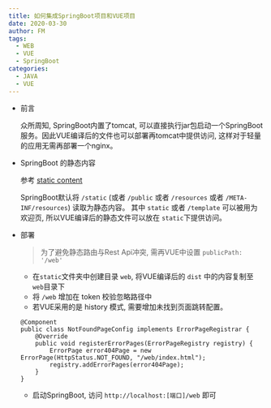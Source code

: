 ```yaml
---
title: 如何集成SpringBoot项目和VUE项目
date: 2020-03-30
author: FM
tags: 
  - WEB 
  - VUE 
  - SpringBoot
categories: 
  - JAVA
  - VUE
---
```


* 前言

  众所周知, SpringBoot内置了tomcat, 可以直接执行jar包启动一个SpringBoot服务。因此VUE编译后的文件也可以部署再tomcat中提供访问, 这样对于轻量的应用无需再部署一个nginx。
  
* SpringBoot 的静态内容
  
  参考 [static content](https://docs.spring.io/spring-boot/docs/2.2.6.RELEASE/reference/htmlsingle/#boot-features-spring-mvc-static-content)
  
  SpringBoot默认将 `/static` (或者 `/public` 或者 `/resources` 或者 `/META-INF/resources`) 读取为静态内容。
  其中 `static` 或者 `/template` 可以被用为欢迎页, 所以VUE编译后的静态文件可以放在 `static`下提供访问。
  
* 部署

  > 为了避免静态路由与Rest Api冲突, 需再VUE中设置 `publicPath: '/web'`
  * 在`static`文件夹中创建目录 `web`, 将VUE编译后的 `dist` 中的内容复制至 `web`目录下
  * 将 `/web` 增加在 token 校验忽略路径中
  * 若VUE采用的是 history 模式, 需要增加未找到页面跳转配置。
  ```
  @Component
  public class NotFoundPageConfig implements ErrorPageRegistrar {
      @Override
      public void registerErrorPages(ErrorPageRegistry registry) {
          ErrorPage error404Page = new ErrorPage(HttpStatus.NOT_FOUND, "/web/index.html");
          registry.addErrorPages(error404Page);
      }
  }
  ``` 
  * 启动SpringBoot, 访问 `http://localhost:[端口]/web` 即可
  
